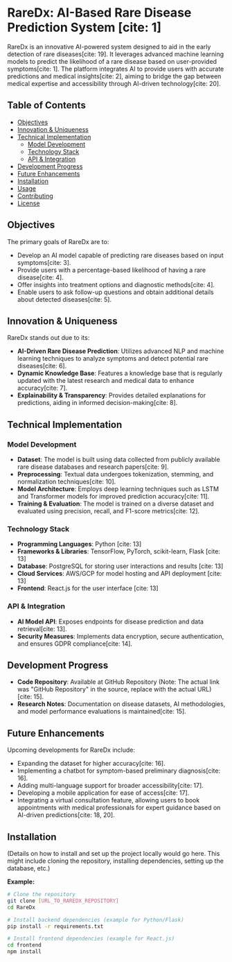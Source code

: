 # RareDx: AI-Based Rare Disease Prediction System [cite: 1]

RareDx is an innovative AI-powered system designed to aid in the early detection of rare diseases[cite: 19]. It leverages advanced machine learning models to predict the likelihood of a rare disease based on user-provided symptoms[cite: 1]. The platform integrates AI to provide users with accurate predictions and medical insights[cite: 2], aiming to bridge the gap between medical expertise and accessibility through AI-driven technology[cite: 20].

## Table of Contents

* [Objectives](#objectives)
* [Innovation & Uniqueness](#innovation--uniqueness)
* [Technical Implementation](#technical-implementation)
    * [Model Development](#model-development)
    * [Technology Stack](#technology-stack)
    * [API & Integration](#api--integration)
* [Development Progress](#development-progress)
* [Future Enhancements](#future-enhancements)
* [Installation](#installation)
* [Usage](#usage)
* [Contributing](#contributing)
* [License](#license)

## Objectives

The primary goals of RareDx are to:

* Develop an AI model capable of predicting rare diseases based on input symptoms[cite: 3].
* Provide users with a percentage-based likelihood of having a rare disease[cite: 4].
* Offer insights into treatment options and diagnostic methods[cite: 4].
* Enable users to ask follow-up questions and obtain additional details about detected diseases[cite: 5].

## Innovation & Uniqueness

RareDx stands out due to its:

* **AI-Driven Rare Disease Prediction**: Utilizes advanced NLP and machine learning techniques to analyze symptoms and detect potential rare diseases[cite: 6].
* **Dynamic Knowledge Base**: Features a knowledge base that is regularly updated with the latest research and medical data to enhance accuracy[cite: 7].
* **Explainability & Transparency**: Provides detailed explanations for predictions, aiding in informed decision-making[cite: 8].

## Technical Implementation

### Model Development

* **Dataset**: The model is built using data collected from publicly available rare disease databases and research papers[cite: 9].
* **Preprocessing**: Textual data undergoes tokenization, stemming, and normalization techniques[cite: 10].
* **Model Architecture**: Employs deep learning techniques such as LSTM and Transformer models for improved prediction accuracy[cite: 11].
* **Training & Evaluation**: The model is trained on a diverse dataset and evaluated using precision, recall, and F1-score metrics[cite: 12].

### Technology Stack

* **Programming Languages**: Python [cite: 13]
* **Frameworks & Libraries**: TensorFlow, PyTorch, scikit-learn, Flask [cite: 13]
* **Database**: PostgreSQL for storing user interactions and results [cite: 13]
* **Cloud Services**: AWS/GCP for model hosting and API deployment [cite: 13]
* **Frontend**: React.js for the user interface [cite: 13]

### API & Integration

* **AI Model API**: Exposes endpoints for disease prediction and data retrieval[cite: 13].
* **Security Measures**: Implements data encryption, secure authentication, and ensures GDPR compliance[cite: 14].

## Development Progress

* **Code Repository**: Available at GitHub Repository (Note: The actual link was "GitHub Repository" in the source, replace with the actual URL)[cite: 15].
* **Research Notes**: Documentation on disease datasets, AI methodologies, and model performance evaluations is maintained[cite: 15].

## Future Enhancements

Upcoming developments for RareDx include:

* Expanding the dataset for higher accuracy[cite: 16].
* Implementing a chatbot for symptom-based preliminary diagnosis[cite: 16].
* Adding multi-language support for broader accessibility[cite: 17].
* Developing a mobile application for ease of access[cite: 17].
* Integrating a virtual consultation feature, allowing users to book appointments with medical professionals for expert guidance based on AI-driven predictions[cite: 18, 20].

## Installation

(Details on how to install and set up the project locally would go here. This might include cloning the repository, installing dependencies, setting up the database, etc.)

**Example:**

```bash
# Clone the repository
git clone [URL_TO_RAREDX_REPOSITORY]
cd RareDx

# Install backend dependencies (example for Python/Flask)
pip install -r requirements.txt

# Install frontend dependencies (example for React.js)
cd frontend
npm install
